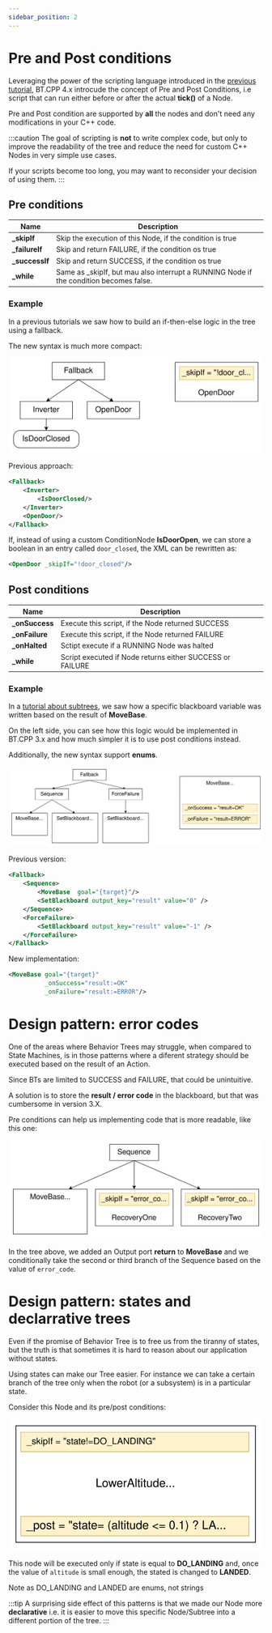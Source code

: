 ```yaml
---
sidebar_position: 2
---
```


# Pre and Post conditions

Leveraging the power of the scripting language
introduced in the [previous tutorial](tutorial-advanced/scripting.md),
BT.CPP 4.x introcude the concept of Pre and Post Conditions,
i.e script that can run either before or after the actual 
__tick()__ of a Node.

Pre and Post condition are supported by __all__ the nodes and
 don't need any modifications in your C++ code.

:::caution
The goal of scripting is __not__ to write complex code,
but only to improve the readability of the tree and 
reduce the need for custom C++ Nodes in very simple 
use cases.

If your scripts become too long, you may want to 
reconsider your decision of using them.
:::

## Pre conditions

| Name | Description |
|-------------|---------|
| **_skipIf**    |  Skip the execution of this Node, if the condition is true   |
| **_failureIf** |  Skip and return FAILURE, if the condition os true |
| **_successIf** |  Skip and return SUCCESS, if the condition os true |
| **_while**     |  Same as _skipIf, but mau also interrupt a RUNNING Node if  the condition becomes false. |

### Example

In a previous tutorials we saw how to build an if-then-else
logic in the tree using a fallback.

The new syntax is much more compact:

![](images/skipIf_example.svg)

Previous approach:

``` xml
<Fallback>
    <Inverter>
        <IsDoorClosed/>
    </Inverter>
    <OpenDoor/>
</Fallback>
```

If, instead of using a custom ConditionNode __IsDoorOpen__,
we can store a boolean in an entry called `door_closed`, the XML can be rewritten as:

``` xml
<OpenDoor _skipIf="!door_closed"/>
```

## Post conditions

| Name | Description |
|-------------|---------|
| **_onSuccess** | Execute this script, if the Node returned SUCCESS |
| **_onFailure** | Execute this script, if the Node returned FAILURE  |
| **_onHalted**  | Sctipt execute if a RUNNING Node was halted |
| **_while**     | Script executed if Node returns either SUCCESS or FAILURE |

### Example

In a [tutorial about subtrees](tutorial-basics/tutorial_06_subtree_ports.md),
 we saw how a specific blackboard variable was written based on the result
 of __MoveBase__. 

On the left side, you can see how this logic would be
implemented in BT.CPP 3.x and how much simpler it is to use post conditions instead.

Additionally, the new syntax support **enums**.

![](images/post_example.svg)

Previous version:

``` xml
<Fallback>
    <Sequence>
        <MoveBase  goal="{target}"/>
        <SetBlackboard output_key="result" value="0" />
    </Sequence>
    <ForceFailure>
        <SetBlackboard output_key="result" value="-1" />
    </ForceFailure>
</Fallback>
```

New implementation:

``` xml
<MoveBase goal="{target}" 
          _onSuccess="result:=OK"
          _onFailure="result:=ERROR"/>
```

# Design pattern: error codes

One of the areas where Behavior Trees may struggle, when 
compared to State Machines, is in those patterns where
a diferent strategy should be executed based on the 
result of an Action. 

Since BTs are limited to SUCCESS and FAILURE, that could 
be unintuitive.

A solution is to store the __result / error code__ in the
blackboard, but that was cumbersome in version 3.X.

Pre conditions can help us implementing code that is more
readable, like this one:

![error_codes.svg](images/error_codes.svg)

In the tree above, we added an Output port __return__ to
__MoveBase__ and we conditionally take the second or third branch
of the Sequence based on the value of `error_code`.

# Design pattern: states and declarrative trees

Even if the promise of Behavior Tree is to free us from 
the tiranny of states, but the truth is that sometimes it is
hard to reason about our application without states.

Using states can make our Tree easier. For instance we can 
take a certain branch of the tree only when the robot
(or a subsystem) is in a particular state.

Consider this Node and its pre/post conditions:

![landing.svg](images/landing.svg)

This node will be executed only if state is equal to **DO_LANDING** and, once the value of `altitude` is small
enough, the stated is changed to **LANDED**.

Note as DO_LANDING and LANDED are enums, not strings

:::tip
A surprising side effect of this patterns is that we made our
Node more __declarative__ i.e. it is easier to move this specific Node/Subtree into a different portion of the tree.
:::
